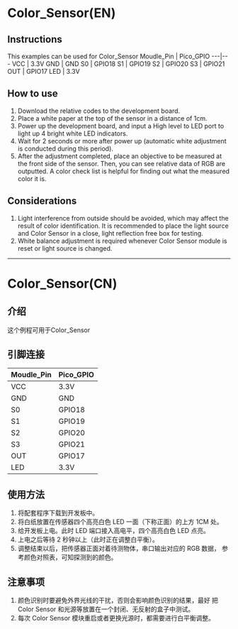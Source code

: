 # Color_Sensor(EN)
## Instructions
This examples can be used for Color_Sensor
Moudle_Pin | Pico_GPIO
---|---
VCC | 3.3V
GND | GND
S0 | GPIO18
S1 | GPIO19
S2 | GPIO20
S3 | GPIO21
OUT | GPIO17
LED | 3.3V
## How to use
1. Download the relative codes to the development board.
2. Place a white paper at the top of the sensor in a distance of 1cm.
3. Power up the development board, and input a High level to LED port to
light up 4 bright white LED indicators.
4. Wait for 2 seconds or more after power up (automatic white adjustment
is conducted during this period).
5. After the adjustment completed, place an objective to be measured at
the front side of the sensor. Then, you can see relative data of RGB are
outputted. A color check list is helpful for finding out what the measured
color it is.
## Considerations
1. Light interference from outside should be avoided, which may affect
the result of color identification. It is recommended to place the light
source and Color Sensor in a close, light reflection free box for testing.
2. White balance adjustment is required whenever Color Sensor module
is reset or light source is changed.

---

# Color_Sensor(CN)
## 介绍
这个例程可用于Color_Sensor
## 引脚连接
Moudle_Pin | Pico_GPIO
---|---
VCC | 3.3V
GND | GND
S0 | GPIO18
S1 | GPIO19
S2 | GPIO20
S3 | GPIO21
OUT | GPIO17
LED | 3.3V
## 使用方法
1. 将配套程序下载到开发板中。
2. 将白纸放置在传感器四个高亮白色 LED 一面（下称正面）的上方 1CM 处。
3. 给开发板上电。此时 LED 端口接入高电平，四个高亮白色 LED 点亮。
4. 上电之后等待 2 秒钟以上（此时正在调整白平衡）。
5. 调整结束以后，把传感器正面对着待测物体，串口输出对应的 RGB 数据，
参考颜色对照表，可知探测到的颜色。
## 注意事项
1. 颜色识别时要避免外界光线的干扰，否则会影响颜色识别的结果，最好
把 Color Sensor 和光源等放置在一个封闭、无反射的盒子中测试。
2. 每次 Color Sensor 模块重启或者更换光源时，都需要进行白平衡调整。
